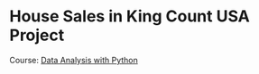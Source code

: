 # House Sales in King Count USA Project
Course: [Data Analysis with Python](https://www.coursera.org/learn/data-analysis-with-python)
